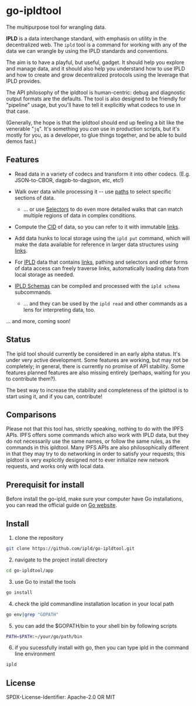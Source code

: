 go-ipldtool
===========

The multipurpose tool for wrangling data.

**IPLD** is a data interchange standard, with emphasis on utility in the decentralized web.
The `ipld` tool is a command for working with any of the data we can wrangle by using the IPLD standards and conventions.

The aim is to have a playful, but useful, gadget.
It should help you explore and manage data,
and it should also help you understand how to use IPLD and how to create and grow decentralized protocols using the leverage that IPLD provides.

The API philosophy of the ipldtool is human-centric:
debug and diagnostic output formats are the defaults.
The tool is also designed to be friendly for "pipeline" usage,
but you'll have to tell it explicitly what codecs to use in that case.

(Generally, the hope is that the ipldtool should end up feeling a bit like the venerable "`jq`".
It's something you _can_ use in production scripts, but it's mostly for you, as a developer, to glue things together, and be able to build demos fast.)


Features
--------

- Read data in a variety of codecs and transform it into other codecs.  (E.g. JSON-to-CBOR, dagpb-to-dagjson, etc, etc!)

- Walk over data while processing it -- use [paths](https://ipld.io/docs/data-model/pathing/) to select specific sections of data.
	- ... or use [Selectors](https://ipld.io/specs/selectors/) to do even more detailed walks that can match multiple regions of data in complex conditions.

- Compute the [CID](https://ipld.io/glossary/#cid) of data, so you can refer to it with immutable [links](https://ipld.io/glossary/#link).

- Add data hunks to local storage using the `ipld put` command, which will make the data available for reference in larger data structures using [links](https://ipld.io/glossary/#link).

- For [IPLD](https://ipld.io/) data that contains [links](https://ipld.io/glossary/#link), pathing and selectors and other forms of data access can freely traverse links, automatically loading data from local storage as needed.

- [IPLD Schemas](https://ipld.io/docs/schemas/) can be compiled and processed with the `ipld schema` subcommands.
	- ... and they can be used by the `ipld read` and other commands as a lens for interpreting data, too.

... and more, coming soon!


Status
------

The ipld tool should currently be considered in an early alpha status.
It's under very active development.
Some features are working, but may not be completely; in general, there is currently no promise of API stability.
Some features planned features are also missing entirely (perhaps, waiting for you to contribute them?).

The best way to increase the stability and completeness of the ipldtool is to start using it, and if you can, contribute!


Comparisons
-----------

Please not that this tool has, strictly speaking, nothing to do with the IPFS APIs.  IPFS offers some commands which also work with IPLD data, but they do not necessarily use the same names, or follow the same rules, as the commands in this ipldtool.
Many IPFS APIs are also philosophically different in that they may try to do networking in order to satisfy your requests; this ipldtool is very explicitly designed *not* to ever initialize new network requests, and works only with local data.

Prerequisit for install
-----------
Before install the go-ipld, make sure your computer have Go installations, you can read the official guide on [Go website](https://go.dev/doc/install). 


Install
-----------

1. clone the repository

```bash
git clone https://github.com/ipld/go-ipldtool.git
```

2. navigate to the project install directory
```bash
cd go-ipldtool/app
```

3. use Go to install the tools
```bash
go install
```

4. check the ipld commandline installation location in your local path
```bash
go env|grep "GOPATH"
```
5. you can add the $GOPATH/bin to your shell bin by following scripts
```bash
PATH=$PATH:~/your/go/path/bin
```

6. if you sucessfully install with go, then you can type ipld in the command line environment
```bash
ipld
```



License
-------

SPDX-License-Identifier: Apache-2.0 OR MIT
